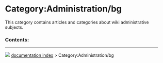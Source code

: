 # Category:Administration/bg
This category contains articles and categories about wiki administrative subjects.

### Contents:



---
![](images/Right_arrow.png) [documentation index](../README.md) > Category:Administration/bg
